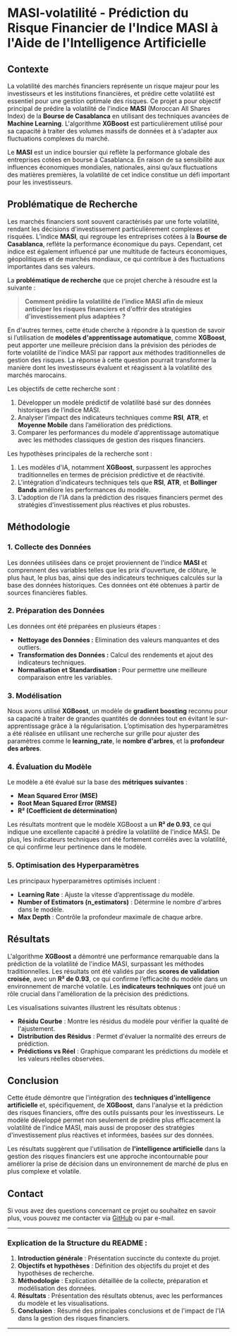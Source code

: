 # MASI-volatilité - Prédiction du Risque Financier de l'Indice MASI à l'Aide de l'Intelligence Artificielle

## Contexte

La volatilité des marchés financiers représente un risque majeur pour les investisseurs et les institutions financières, et prédire cette volatilité est essentiel pour une gestion optimale des risques. Ce projet a pour objectif principal de prédire la volatilité de l'indice **MASI** (Moroccan All Shares Index) de la **Bourse de Casablanca** en utilisant des techniques avancées de **Machine Learning**. L'algorithme **XGBoost** est particulièrement utilisé pour sa capacité à traiter des volumes massifs de données et à s'adapter aux fluctuations complexes du marché.

Le **MASI** est un indice boursier qui reflète la performance globale des entreprises cotées en bourse à Casablanca. En raison de sa sensibilité aux influences économiques mondiales, nationales, ainsi qu’aux fluctuations des matières premières, la volatilité de cet indice constitue un défi important pour les investisseurs.

## Problématique de Recherche

Les marchés financiers sont souvent caractérisés par une forte volatilité, rendant les décisions d'investissement particulièrement complexes et risquées. L’indice **MASI**, qui regroupe les entreprises cotées à la **Bourse de Casablanca**, reflète la performance économique du pays. Cependant, cet indice est également influencé par une multitude de facteurs économiques, géopolitiques et de marchés mondiaux, ce qui contribue à des fluctuations importantes dans ses valeurs.

La **problématique de recherche** que ce projet cherche à résoudre est la suivante :
> **Comment prédire la volatilité de l’indice MASI afin de mieux anticiper les risques financiers et d’offrir des stratégies d’investissement plus adaptées ?**

En d'autres termes, cette étude cherche à répondre à la question de savoir si l’utilisation de **modèles d'apprentissage automatique**, comme **XGBoost**, peut apporter une meilleure précision dans la prévision des périodes de forte volatilité de l'indice MASI par rapport aux méthodes traditionnelles de gestion des risques. La réponse à cette question pourrait transformer la manière dont les investisseurs évaluent et réagissent à la volatilité des marchés marocains.

Les objectifs de cette recherche sont :
1. Développer un modèle prédictif de volatilité basé sur des données historiques de l’indice MASI.
2. Analyser l’impact des indicateurs techniques comme **RSI**, **ATR**, et **Moyenne Mobile** dans l’amélioration des prédictions.
3. Comparer les performances du modèle d'apprentissage automatique avec les méthodes classiques de gestion des risques financiers.



Les hypothèses principales de la recherche sont :
1. Les modèles d'IA, notamment **XGBoost**, surpassent les approches traditionnelles en termes de précision prédictive et de réactivité.
2. L'intégration d'indicateurs techniques tels que **RSI**, **ATR**, et **Bollinger Bands** améliore les performances du modèle.
3. L'adoption de l'IA dans la prédiction des risques financiers permet des stratégies d'investissement plus réactives et plus robustes.


## Méthodologie

### 1. **Collecte des Données**

Les données utilisées dans ce projet proviennent de l'indice **MASI** et comprennent des variables telles que les prix d'ouverture, de clôture, le plus haut, le plus bas, ainsi que des indicateurs techniques calculés sur la base des données historiques. Ces données ont été obtenues à partir de sources financières fiables.

### 2. **Préparation des Données**

Les données ont été préparées en plusieurs étapes :
- **Nettoyage des Données :** Elimination des valeurs manquantes et des outliers.
- **Transformation des Données :** Calcul des rendements et ajout des indicateurs techniques.
- **Normalisation et Standardisation :** Pour permettre une meilleure comparaison entre les variables.

### 3. **Modélisation**

Nous avons utilisé **XGBoost**, un modèle de **gradient boosting** reconnu pour sa capacité à traiter de grandes quantités de données tout en évitant le sur-apprentissage grâce à la régularisation. L’optimisation des hyperparamètres a été réalisée en utilisant une recherche sur grille pour ajuster des paramètres comme le **learning_rate**, le **nombre d'arbres**, et la **profondeur des arbres**.

### 4. **Évaluation du Modèle**

Le modèle a été évalué sur la base des **métriques suivantes** :
- **Mean Squared Error (MSE)**
- **Root Mean Squared Error (RMSE)**
- **R² (Coefficient de détermination)**

Les résultats montrent que le modèle XGBoost a un **R² de 0.93**, ce qui indique une excellente capacité à prédire la volatilité de l'indice MASI. De plus, les indicateurs techniques ont été fortement corrélés avec la volatilité, ce qui confirme leur pertinence dans le modèle.

### 5. **Optimisation des Hyperparamètres**

Les principaux hyperparamètres optimisés incluent :
- **Learning Rate** : Ajuste la vitesse d’apprentissage du modèle.
- **Number of Estimators (n_estimators)** : Détermine le nombre d'arbres dans le modèle.
- **Max Depth** : Contrôle la profondeur maximale de chaque arbre.

## Résultats

L'algorithme **XGBoost** a démontré une performance remarquable dans la prédiction de la volatilité de l'indice MASI, surpassant les méthodes traditionnelles. Les résultats ont été validés par des **scores de validation croisée**, avec un **R² de 0.93**, ce qui confirme l’efficacité du modèle dans un environnement de marché volatile. Les **indicateurs techniques** ont joué un rôle crucial dans l'amélioration de la précision des prédictions.

Les visualisations suivantes illustrent les résultats obtenus :
- **Résidu Courbe** : Montre les résidus du modèle pour vérifier la qualité de l'ajustement.
- **Distribution des Résidus** : Permet d'évaluer la normalité des erreurs de prédiction.
- **Prédictions vs Réel** : Graphique comparant les prédictions du modèle et les valeurs réelles observées.

## Conclusion

Cette étude démontre que l'intégration des **techniques d'intelligence artificielle** et, spécifiquement, de **XGBoost**, dans l'analyse et la prédiction des risques financiers, offre des outils puissants pour les investisseurs. Le modèle développé permet non seulement de prédire plus efficacement la volatilité de l'indice MASI, mais aussi de proposer des stratégies d'investissement plus réactives et informées, basées sur des données.

Les résultats suggèrent que l'utilisation de **l'intelligence artificielle** dans la gestion des risques financiers est une approche incontournable pour améliorer la prise de décision dans un environnement de marché de plus en plus complexe et volatile.

## Contact

Si vous avez des questions concernant ce projet ou souhaitez en savoir plus, vous pouvez me contacter via [GitHub](https://github.com/Aymane1904) ou par e-mail.

---

### **Explication de la Structure du README :**
1. **Introduction générale** : Présentation succincte du contexte du projet.
2. **Objectifs et hypothèses** : Définition des objectifs du projet et des hypothèses de recherche.
3. **Méthodologie** : Explication détaillée de la collecte, préparation et modélisation des données.
4. **Résultats** : Présentation des résultats obtenus, avec les performances du modèle et les visualisations.
5. **Conclusion** : Résumé des principales conclusions et de l'impact de l'IA dans la gestion des risques financiers.

---

